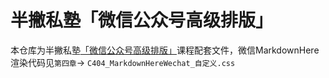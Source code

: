 # 半撇私塾「微信公众号高级排版」

本仓库为半撇私塾[「微信公众号高级排版」](http://learn.bpteach.com/course/24)课程配套文件，微信MarkdownHere渲染代码见`第四章`-> `C404_MarkdownHereWechat_自定义.css`
